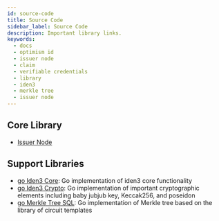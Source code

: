 ```yaml
---
id: source-code
title: Source Code
sidebar_label: Source Code
description: Important library links.
keywords:
  - docs
  - optimism id
  - issuer node
  - claim
  - verifiable credentials
  - library
  - iden3
  - merkle tree
  - issuer node
---
```


## Core Library

- [Issuer Node](https://github.com/optimismID/issuer-node)

## Support Libraries

- <a href="https://github.com/iden3/go-iden3-core" target="_blank">go Iden3 Core</a>: Go implementation of iden3 core functionality
- <a href="https://github.com/iden3/go-iden3-crypto" target="_blank">go Iden3 Crypto</a>: Go implementation of important cryptographic elements including baby jubjub key, Keccak256, and poseidon
- <a href="https://github.com/iden3/go-merkletree-sql" target="_blank">go Merkle Tree SQL</a>: Go implementation of Merkle tree based on the library of circuit templates
